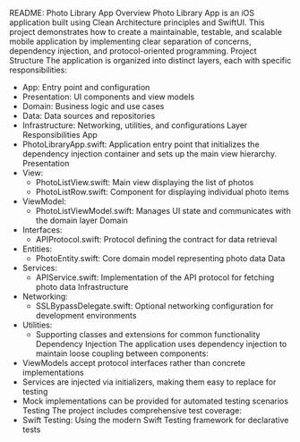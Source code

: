 README: Photo Library App
Overview
Photo Library App is an iOS application built using Clean Architecture principles and SwiftUI. This project demonstrates how to create a maintainable, testable, and scalable mobile application by implementing clear separation of concerns, dependency injection, and protocol-oriented programming.
Project Structure
The application is organized into distinct layers, each with specific responsibilities:
* App: Entry point and configuration
* Presentation: UI components and view models
* Domain: Business logic and use cases
* Data: Data sources and repositories
* Infrastructure: Networking, utilities, and configurations
Layer Responsibilities
App
* PhotoLibraryApp.swift: Application entry point that initializes the dependency injection container and sets up the main view hierarchy.
Presentation
* View:
    * PhotoListView.swift: Main view displaying the list of photos
    * PhotoListRow.swift: Component for displaying individual photo items
* ViewModel:
    * PhotoListViewModel.swift: Manages UI state and communicates with the domain layer
Domain
* Interfaces:
    * APIProtocol.swift: Protocol defining the contract for data retrieval
* Entities:
    * PhotoEntity.swift: Core domain model representing photo data
Data
* Services:
    * APIService.swift: Implementation of the API protocol for fetching photo data
Infrastructure
* Networking:
    * SSLBypassDelegate.swift: Optional networking configuration for development environments
* Utilities:
    * Supporting classes and extensions for common functionality
Dependency Injection
The application uses dependency injection to maintain loose coupling between components:
* ViewModels accept protocol interfaces rather than concrete implementations
* Services are injected via initializers, making them easy to replace for testing
* Mock implementations can be provided for automated testing scenarios
Testing
The project includes comprehensive test coverage:
* Swift Testing: Using the modern Swift Testing framework for declarative tests
